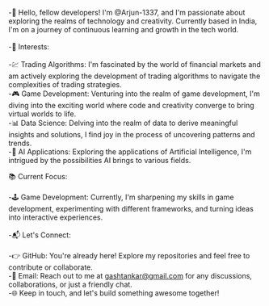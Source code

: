 -👋 Hello, fellow developers! I'm @Arjun-1337, and I'm passionate about exploring the realms of technology and creativity. Currently based in India, I'm on a journey of continuous learning and growth in the tech world.
<BR>
<BR>
-🚀 Interests:
<BR>
<BR>
-💹 Trading Algorithms: I'm fascinated by the world of financial markets and am actively exploring the development of trading algorithms to navigate the complexities of trading strategies.
<BR>
-🎮 Game Development: Venturing into the realm of game development, I'm diving into the exciting world where code and creativity converge to bring virtual worlds to life.
<BR>
-📊 Data Science: Delving into the realm of data to derive meaningful insights and solutions, I find joy in the process of uncovering patterns and trends.
<BR>
-🤖 AI Applications: Exploring the applications of Artificial Intelligence, I'm intrigued by the possibilities AI brings to various fields.

📚 Current Focus:
<BR>
<BR>
-🕹️ Game Development: Currently, I'm sharpening my skills in game development, experimenting with different frameworks, and turning ideas into interactive experiences.
<BR>
<BR>
-📬 Let's Connect:
<BR>
<BR>
-👉 GitHub: You're already here! Explore my repositories and feel free to contribute or collaborate.
<BR>
-📧 Email: Reach out to me at gashtankar@gmail.com for any discussions, collaborations, or just a friendly chat.
<BR>
-🌐 Keep in touch, and let's build something awesome together!
<BR>
<!---
Arjun-1337/Arjun-1337 is a ✨ special ✨ repository because its `README.md` (this file) appears on your GitHub profile.
You can click the Preview link to take a look at your changes.
--->
